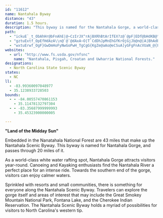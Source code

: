 ```yaml
---
id: "11612"
name: Nantahala Byway
distance: "43"
duration: 1.5 hours.
description: "This byway is named for the Nantahala Gorge, a world-class white water rafting spot. The byway passes through 20 miles of the Gorge."
path:
  - "ickuE`_t_ObAhHr@bFnAhE|@~CzIrJX^rAjBXRhBtArIfEX?z@`@pF|EDf@bHdKB@"
  - "gztuExtf_OpEfHdAzA\\n@`@`@dAxA~O|T`CdDhJpMnEhGfKrOjGjJb@n@|A|BhAdBlLfQ\\z@h@dBv@fCbDhKPl@DLp@jDn@`DXxA~BzJZpAhFrQfBrHT`BNpAF`@bJvTnBhE`KhJxAtAdA~@lIxHzElEbFtEhBbBhBbBlA~@tDtCfHtFdGjHzCxEfJ~Vh@jAlBdEbEvEzClC|NnM|CpC\\TzK|HvIhGrCrB^TLLlDvEnBhEzAhBlBxFHhBG?C?"
  - "wxtuErwf_OgF}GwDmHoFyNwGoPwH_TgCgG{KgZe@aAo@eCSuA]yGFgFnAcVUaN_@{Fg@{EyBgL_Oqh@iA{EoC}NyAmK{Fge@mJq{@}Ecb@cAuEyAeEcD}Gag@}`AuPq\\iBcDkBeD}DqJyCoJsA{m@{@en@m@ie@`@qDzCyFfHmIdJgKhHgKzGsNlFkOJyFdG{g@rAkHl@aL^{Cl@kCrDoLTsAXmDC{DKoBc@iCeAyCwHsNmA_BexAs`CsL{QgJiLwKeLyOwOu@k@qK}KgEkFcC{DaCgD_TuPyD_Eo@aAs@sCEaBTqCx@kClCuEj@mBb@{N|@aExDmHd@kDAsDmDiKaEuHeCyCaGgFmD_EoAkBqSgf@sBoDec@qj@wIeKaOyJcBe@sAMo@SuFwCyEyC}@u@}CqDa@YcDmAiAs@}@eAe@sAS_A[gD_@eAqEeDqLiN{LgHuKuFcCSsD?yAWiAg@wAsAyDgGiAkAiAu@_C}@uJsBcBy@_BeAeZyZ{@q@y@_@qBg@{RScA]o@m@aM}Q}AmDiCgJy@kBeGcI{]ki@uAeBwJqIiAqAqHoKu@q@kBu@gHeAuA_@sBqAiAyA_A_BiAmDy@{AgFaFeIgK_CeBmEsBeBmAWq@iCiCwL_HaBaCeEuLaGmMmI{LuGuEoBeDyBmC{C}EqBcCmAy@}C_AwIsEmIaKgA}@iDs@sFGwA_@yA{@k@k@m@eA}@kB{AcGaBaFQYo@q@aImEsBk@aDMuB^mCjAi@H_AB_@Ky@a@e@o@cAoByBmFcBwC}@o@{@QmAEgKXqAYe@e@gDcIeCmJwA_Dq@sBiAuFOkAg@oFEmBJyEVyBrDsPtAiEbEyI|@mCzHk\\Hq@?oA}AkHM{@AeETgBhAyCd@sBVoGIkAy@sAyBcAyB{Am@s@[m@Oq@MaBRkATk@hByBvB{CjAkCRs@RgBV{IQq@s@u@iC_A}AcBeDoA]Wi@kAEmBZaBl@qBfCuETy@?mAg@yBAy@Ny@x@_CNeAHiEHm@p@o@pB_AnC{BxD_@vB_BhAmAj@gCB]K{@_@}Am@}@yCkDwDmGuAwAw@Y}Ga@yBYmEgA}B_AoAy@sAcBmAgDoA}J{AmG]_D?sDh@gHB_DCu@i@yDeBuF}@}AiAaAcCqAeAUwD_@iCk@uOaF}As@cB}Ak@y@cC_F}@aA}WgPsAuAsCeFu@u@w@YuA?mC`@{@?qASmKqCaIgDmBg@[?y@FgA|@a@r@iAhD}@dAo@VoADgCe@o@?_B`@aBp@kAJmAKsEqAmAyAe@mASmAUsEI{DUqAc@uAu@eAqH_Hu@iA_Lo[_B{CiCcDy@i@cD_BuEkBuAaAiAiAoAiBi@sAi@cCUmCJuEbBsLB{CIaCWsCu@_EuAkEqFeMe@eBOgEDs@XyBd@kBvDcKn@mDn@gGDqEUiEiBsUIoDNeD^yCXyA^gAvJqT|@_DRgAFiC[cEs@yC{AqCwDgFyCgCiLaHm[iPqCsBsCyDiGuJkFmKsAuE{@_E{Fe`@y@gCq@}Aw@_A_F}DqAq@uAsAy@gAaLaXyB}Dy@iAaGuDqH_Eud@}UwCsBs@{@q@kAm@yAoBmIwCoO_DoKuKqZu@sA}AmBe@c@oLaHiCeCcA{AYk@o@uCgE{VkCiIyA`DqBWuAV}@\\e@h@aDrDcCzEa@hD_B|CkBtAyDtB}@|@o@lBw@~Ae@PiBuEoAuAeQoKwGuEoDgFa@u@d@s@zBkE}CoGsCyG}FqLcAUoB{AwEmGmFiLmAyGiAoJK_C~AyIJsBGoDc@qFmDqPE_CTmBbAmBhCgB~BqApA_B~@mCh@{C^aG@_DKmGc@sBoCkHi@{BImAH_BRwAz@iDCe@Kk@y@a@cFq@mBg@eQsJYg@Oy@_@gSUiAc@w@gBmBkB_BqAyAaAuBqEeMi@{@oCeDqI_IwAo@oC}@qCYaAHsC`@qDjAyCxAaDFeDrBy@Po@?yBk@mDaCaIqH_@m@i@uAmA_HOgBU{OU_K~DwO^aAfAeAbEsB~@s@xBsDlBsFjIaO`AoDX}GxBoA|AyAI{DLcEx@oGd@aBhByBlE_Jx@u@h@QnBeAvCaDn@aMKgI?uR|Hg`@xAgEx@qA|FuExAyAh@F~NjDvFh@nA\\|Aj@JRfBj@~Bh@"
websites:
  - url: "http://www.fs.usda.gov/nfsnc"
    name: "Nantahala, Pisgah, Croatan and Uwharrie National Forests."
designations:
  - North Carolina State Scenic Byway
states:
  - NC
ll:
  - -83.99360097048977
  - 35.1238933728503
bounds:
  - - -84.00557470861153
    - 35.11478132797304
  - - -83.35687999999993
    - 35.45323900000005

---
```


**"Land of the Midday Sun"**

Embedded in the Nanatahala National Forest are 43 miles that make up the Nantahala Scenic Byway. This byway is named for Nantahala Gorge, and passes through 20 miles of it.

As a world-class white water rafting spot, Nantahala Gorge attracts visitors year-round. Canoeing and Kayaking enthusiasts find the Nantahala River a perfect place for an intense ride. Towards the southern end of the gorge, visitors can enjoy calmer waters.

Sprinkled with resorts and small communities, there is something for everyone along the Nantahala Scenic Byway. Travelers can explore the gorge itself and areas of interest that may include the Great Smokey Mountain National Park, Fontana Lake, and the Cherokee Indian Reservation. The Nantahala Scenic Byway holds a myriad of possibilities for visitors to North Carolina's western tip.

